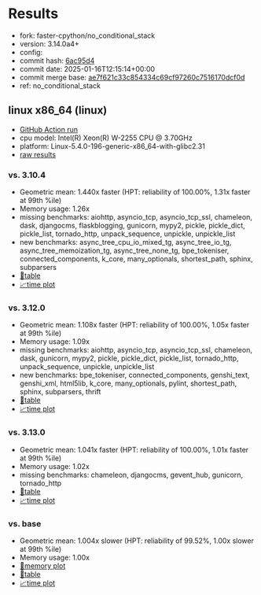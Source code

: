 # Results

- fork: faster-cpython/no_conditional_stack
- version: 3.14.0a4+
- config: 
- commit hash: [6ac95d4](https://github.com/faster%2dcpython/cpython/commit/6ac95d4)
- commit date: 2025-01-16T12:15:14+00:00
- commit merge base: [ae7f621c33c854334c69cf97260c7516170dcf0d](https://github.com/python/cpython/commit/ae7f621c33c854334c69cf97260c7516170dcf0d)
- ref: no_conditional_stack

## linux x86_64 (linux)

- [GitHub Action run](https://github.com/faster-cpython/benchmarking/actions/runs/12808692685)
- cpu model: Intel(R) Xeon(R) W-2255 CPU @ 3.70GHz
- platform: Linux-5.4.0-196-generic-x86_64-with-glibc2.31
- [raw results](bm-20250116-linux-x86_64-faster%252dcpython-no_conditional_stack-3.14.0a4%2B-6ac95d4.json)

### vs. 3.10.4

- Geometric mean: 1.440x faster (HPT: reliability of 100.00%, 1.31x faster at 99th %ile)
- Memory usage: 1.26x
- missing benchmarks: aiohttp, asyncio_tcp, asyncio_tcp_ssl, chameleon, dask, djangocms, flaskblogging, gunicorn, mypy2, pickle, pickle_dict, pickle_list, tornado_http, unpack_sequence, unpickle, unpickle_list
- new benchmarks: async_tree_cpu_io_mixed_tg, async_tree_io_tg, async_tree_memoization_tg, async_tree_none_tg, bpe_tokeniser, connected_components, k_core, many_optionals, shortest_path, sphinx, subparsers
- [📄table](bm-20250116-linux-x86_64-faster%252dcpython-no_conditional_stack-3.14.0a4%2B-6ac95d4-vs-3.10.4.md)
- [📈time plot](bm-20250116-linux-x86_64-faster%252dcpython-no_conditional_stack-3.14.0a4%2B-6ac95d4-vs-3.10.4.svg)

### vs. 3.12.0

- Geometric mean: 1.108x faster (HPT: reliability of 100.00%, 1.05x faster at 99th %ile)
- Memory usage: 1.09x
- missing benchmarks: aiohttp, asyncio_tcp, asyncio_tcp_ssl, chameleon, dask, gunicorn, mypy2, pickle, pickle_dict, pickle_list, tornado_http, unpack_sequence, unpickle, unpickle_list
- new benchmarks: bpe_tokeniser, connected_components, genshi_text, genshi_xml, html5lib, k_core, many_optionals, pylint, shortest_path, sphinx, subparsers, thrift
- [📄table](bm-20250116-linux-x86_64-faster%252dcpython-no_conditional_stack-3.14.0a4%2B-6ac95d4-vs-3.12.0.md)
- [📈time plot](bm-20250116-linux-x86_64-faster%252dcpython-no_conditional_stack-3.14.0a4%2B-6ac95d4-vs-3.12.0.svg)

### vs. 3.13.0

- Geometric mean: 1.041x faster (HPT: reliability of 100.00%, 1.01x faster at 99th %ile)
- Memory usage: 1.02x
- missing benchmarks: chameleon, djangocms, gevent_hub, gunicorn, tornado_http
- [📄table](bm-20250116-linux-x86_64-faster%252dcpython-no_conditional_stack-3.14.0a4%2B-6ac95d4-vs-3.13.0.md)
- [📈time plot](bm-20250116-linux-x86_64-faster%252dcpython-no_conditional_stack-3.14.0a4%2B-6ac95d4-vs-3.13.0.svg)

### vs. base

- Geometric mean: 1.004x slower (HPT: reliability of 99.52%, 1.00x slower at 99th %ile)
- Memory usage: 1.00x
- [🧠memory plot](bm-20250116-linux-x86_64-faster%252dcpython-no_conditional_stack-3.14.0a4%2B-6ac95d4-vs-base-mem.svg)
- [📄table](bm-20250116-linux-x86_64-faster%252dcpython-no_conditional_stack-3.14.0a4%2B-6ac95d4-vs-base.md)
- [📈time plot](bm-20250116-linux-x86_64-faster%252dcpython-no_conditional_stack-3.14.0a4%2B-6ac95d4-vs-base.svg)

